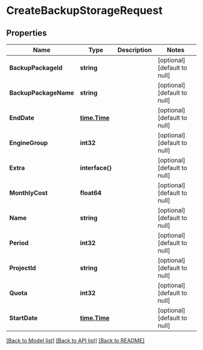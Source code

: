 # CreateBackupStorageRequest

## Properties
Name | Type | Description | Notes
------------ | ------------- | ------------- | -------------
**BackupPackageId** | **string** |  | [optional] [default to null]
**BackupPackageName** | **string** |  | [optional] [default to null]
**EndDate** | [**time.Time**](time.Time.md) |  | [optional] [default to null]
**EngineGroup** | **int32** |  | [optional] [default to null]
**Extra** | **interface{}** |  | [optional] [default to null]
**MonthlyCost** | **float64** |  | [optional] [default to null]
**Name** | **string** |  | [optional] [default to null]
**Period** | **int32** |  | [optional] [default to null]
**ProjectId** | **string** |  | [optional] [default to null]
**Quota** | **int32** |  | [optional] [default to null]
**StartDate** | [**time.Time**](time.Time.md) |  | [optional] [default to null]

[[Back to Model list]](../README.md#documentation-for-models) [[Back to API list]](../README.md#documentation-for-api-endpoints) [[Back to README]](../README.md)


